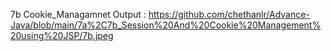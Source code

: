 7b Cookie_Managamnet Output : https://github.com/chethanlr/Advance-Java/blob/main/7a%2C7b_Session%20And%20Cookie%20Management%20using%20JSP/7b.jpeg

